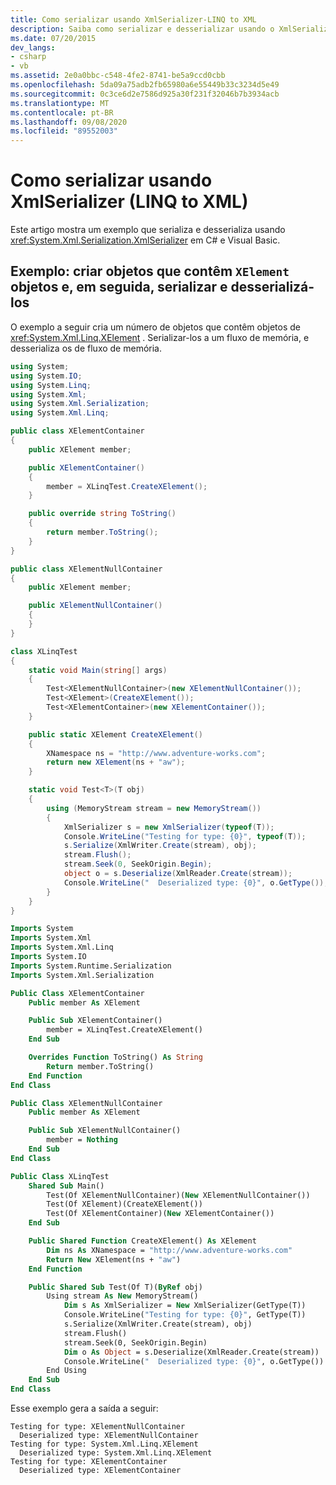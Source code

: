 ```yaml
---
title: Como serializar usando XmlSerializer-LINQ to XML
description: Saiba como serializar e desserializar usando o XmlSerializer.
ms.date: 07/20/2015
dev_langs:
- csharp
- vb
ms.assetid: 2e0a0bbc-c548-4fe2-8741-be5a9ccd0cbb
ms.openlocfilehash: 5da09a75adb2fb65980a6e55449b33c3234d5e49
ms.sourcegitcommit: 0c3ce6d2e7586d925a30f231f32046b7b3934acb
ms.translationtype: MT
ms.contentlocale: pt-BR
ms.lasthandoff: 09/08/2020
ms.locfileid: "89552003"
---
```

# <a name="how-to-serialize-using-xmlserializer-linq-to-xml"></a>Como serializar usando XmlSerializer (LINQ to XML)

Este artigo mostra um exemplo que serializa e desserializa usando <xref:System.Xml.Serialization.XmlSerializer> em C# e Visual Basic.

## <a name="example-create-objects-that-contain-xelement-objects-then-serialize-and-deserialize-them"></a>Exemplo: criar objetos que contêm `XElement` objetos e, em seguida, serializar e desserializá-los

O exemplo a seguir cria um número de objetos que contêm objetos de <xref:System.Xml.Linq.XElement> . Serializar-los a um fluxo de memória, e desserializa os de fluxo de memória.

```csharp
using System;
using System.IO;
using System.Linq;
using System.Xml;
using System.Xml.Serialization;
using System.Xml.Linq;

public class XElementContainer
{
    public XElement member;

    public XElementContainer()
    {
        member = XLinqTest.CreateXElement();
    }

    public override string ToString()
    {
        return member.ToString();
    }
}

public class XElementNullContainer
{
    public XElement member;

    public XElementNullContainer()
    {
    }
}

class XLinqTest
{
    static void Main(string[] args)
    {
        Test<XElementNullContainer>(new XElementNullContainer());
        Test<XElement>(CreateXElement());
        Test<XElementContainer>(new XElementContainer());
    }

    public static XElement CreateXElement()
    {
        XNamespace ns = "http://www.adventure-works.com";
        return new XElement(ns + "aw");
    }

    static void Test<T>(T obj)
    {
        using (MemoryStream stream = new MemoryStream())
        {
            XmlSerializer s = new XmlSerializer(typeof(T));
            Console.WriteLine("Testing for type: {0}", typeof(T));
            s.Serialize(XmlWriter.Create(stream), obj);
            stream.Flush();
            stream.Seek(0, SeekOrigin.Begin);
            object o = s.Deserialize(XmlReader.Create(stream));
            Console.WriteLine("  Deserialized type: {0}", o.GetType());
        }
    }
}
```

```vb
Imports System
Imports System.Xml
Imports System.Xml.Linq
Imports System.IO
Imports System.Runtime.Serialization
Imports System.Xml.Serialization

Public Class XElementContainer
    Public member As XElement

    Public Sub XElementContainer()
        member = XLinqTest.CreateXElement()
    End Sub

    Overrides Function ToString() As String
        Return member.ToString()
    End Function
End Class

Public Class XElementNullContainer
    Public member As XElement

    Public Sub XElementNullContainer()
        member = Nothing
    End Sub
End Class

Public Class XLinqTest
    Shared Sub Main()
        Test(Of XElementNullContainer)(New XElementNullContainer())
        Test(Of XElement)(CreateXElement())
        Test(Of XElementContainer)(New XElementContainer())
    End Sub

    Public Shared Function CreateXElement() As XElement
        Dim ns As XNamespace = "http://www.adventure-works.com"
        Return New XElement(ns + "aw")
    End Function

    Public Shared Sub Test(Of T)(ByRef obj)
        Using stream As New MemoryStream()
            Dim s As XmlSerializer = New XmlSerializer(GetType(T))
            Console.WriteLine("Testing for type: {0}", GetType(T))
            s.Serialize(XmlWriter.Create(stream), obj)
            stream.Flush()
            stream.Seek(0, SeekOrigin.Begin)
            Dim o As Object = s.Deserialize(XmlReader.Create(stream))
            Console.WriteLine("  Deserialized type: {0}", o.GetType())
        End Using
    End Sub
End Class
```

Esse exemplo gera a saída a seguir:

```output
Testing for type: XElementNullContainer
  Deserialized type: XElementNullContainer
Testing for type: System.Xml.Linq.XElement
  Deserialized type: System.Xml.Linq.XElement
Testing for type: XElementContainer
  Deserialized type: XElementContainer
```
